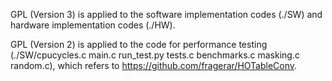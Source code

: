 GPL (Version 3)  is applied to the software implementation codes (./SW) and hardware implementation codes (./HW).

GPL (Version 2) is applied to the code for performance testing (./SW/cpucycles.c  main.c run_test.py tests.c benchmarks.c masking.c  random.c), which refers to https://github.com/fragerar/HOTableConv.
